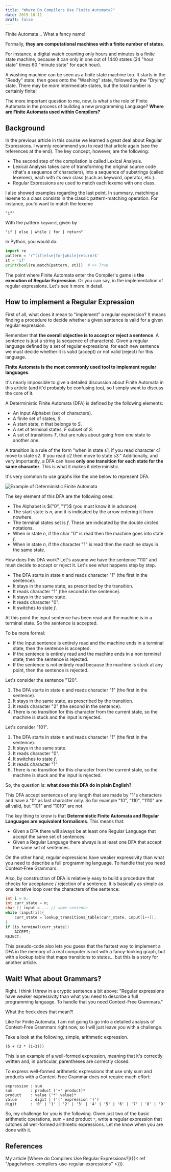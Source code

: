 ```yaml
---
title: "Where Do Compilers Use Finite Automata?"
date: 2019-10-11
draft: false
---
```


Finite Automata... What a fancy name!

Formally, **they are computational machines with a finite number of states**.

For instance, a digital watch counting only hours and minutes is a finite state machine, because it can only in one out of 1440 states (24 "hour state" times 60 "minute state" for each hour).

A washing machine can be seen as a finite state machine too. It starts in the "Ready" state, then goes onto the "Washing" state, followed by the "Drying" state. There may be more intermediate states, but the total number is certainly finite!

The more important question to me, now, is what's the role of Finite Automata in the process of building a new programming Language? **Where are Finite Automata used within Compilers?**

## Background

In the previous article in this course we learned a great deal about Regular Expressions. I warmly recommend you to read that article again (see the references at the end). The key concept, however, are the following:

- The second step of the compilation is called Lexical Analysis.
- Lexical Analysis takes care of transforming the original source code (that's a sequence of characters), into a sequence of substrings (called lexemes), each with its own class (such as keyword, operator, etc.).
- Regular Expressions are used to match each lexeme with one class.

I also showed examples regarding the last point. In summary, matching a lexeme to a class consists in the classic pattern-matching operation. For instance, you'd want to match the lexeme

```
"if"
```

With the pattern `keyword`, given by

```
"if | else | while | for | return"
```

In Python, you would do:

```python
import re
pattern = 'r^(if|else|for|while|return)$'
st = 'if'
print(bool(re.match(pattern, st)))  # >> True
```

The point where Finite Automata enter the Compiler's game is **the execution of Regular Expression**. Or you can say, in the implementation of regular expressions. Let's see it more in detail.

## How to implement a Regular Expression

First of all, what does it mean to "implement" a regular expression? It means finding a procedure to decide whether a given sentence is valid for a given regular expression.

Remember that **the overall objective is to accept or reject a sentence**. A sentence is just a string (a sequence of characters). Given a regular language defined by a set of regular expressions, for each new sentence we must decide whether it is valid (accept) or not valid (reject) for this language.

**Finite Automata is the most commonly used tool to implement regular languages**.

It's nearly impossible to give a detailed discussion about Finite Automata in this article (and it'd probably be confusing too), so I simply want to discuss the core of it.

A Deterministic Finite Automata (DFA) is defined by the following elements:

- An input Alphabet (set of characters).
- A finite set of states, $S$.
- A start state, $n$ that belongs to $S$.
- A set of terminal states, $F$ subset of $S$.
- A set of transitions $T$, that are rules about going from one state to another one.

A transition is a rule of the form "when in state s1, if you read character c1 move to state s2. If you read c2 then move to state s3." Additionally, and very importantly, a DFA can have **only one transition for each state for the same character**. This is what it makes it deterministic.

It's very common to use graphs like the one below to represent DFA.

![Example of Deterministic Finite Automata](/images/DFA.png)

The key element of this DFA are the following ones:

- The Alphabet is ${"0", "1"}$ (you must know it in advance).
- The start state is $n$, and it is indicated by the arrow entering it from nowhere.
- The terminal states set is ${f}$. These are indicated by the double circled notations.
- When in state $n$, if the char "0" is read then the machine goes into state $f$.
- When in state $n$, if the character "1" is read then the machine stays in the same state.

How does this DFA work? Let's assume we have the sentence "110" and must decide to accept or reject it. Let's see what happens step by step.

- The DFA starts in state $n$ and reads character "1" (the first in the sentence).
- It stays in the same state, as prescribed by the transition.
- It reads character "1" (the second in the sentence).
- It stays in the same state.
- It reads character "0".
- It switches to state $f$.

At this point the input sentence has been read and the machine is in a terminal state. So the sentence is accepted.

To be more formal:

- If the input sentence is entirely read and the machine ends in a terminal state, then the sentence is accepted.
- If the sentence is entirely read and the machine ends in a non terminal state, then the sentence is rejected.
- If the sentence is not entirely read because the machine is stuck at any point, then the sentence is rejected.

Let's consider the sentence "120".

1. The DFA starts in state $n$ and reads character "1" (the first in the sentence).
2. It stays in the same state, as prescribed by the transition.
3. It reads character "2" (the second in the sentence).
4. There is no transition for this character from the current state, so the machine is stuck and the input is rejected.

Let's consider "101".

1. The DFA starts in state $n$ and reads character "1" (the first in the sentence).
2. It stays in the same state.
3. It reads character "0".
4. It switches to state $f$.
5. It reads character "1"
6. There is no transition for this character from the current state, so the machine is stuck and the input is rejected.

So, the question is: **what does this DFA do in plain English?**

This DFA accept sentences of any length that are made by "1"s characters and have a "0" as last character only. So for example "10", "110", "1110" are all valid, but "101" and "1010" are not.

The key thing to know is that **Deterministic Finite Automata and Regular Languages are equivalent formalisms**. This means that:

- Given a DFA there will always be at least one Regular Language that accept the same set of sentences.
- Given a Regular Language there always is at least one DFA that accept the same set of sentences.

On the other hand, regular expressions have weaker expressivity than what you need to describe a full programming language. To handle that you need Context-Free Grammars.

Also, by construction of DFA is relatively easy to build a procedure that checks for acceptance / rejection of a sentence. It is basically as simple as one iterative loop over the characters of the sentence:

```C
int i = 0;
int curr_state = n;
char [] input = ... // some sentence
while (input[i]){
    curr_state = lookup_transitions_table(curr_state, input[i++]);
}
if (is_terminal(curr_state))
    ACCEPT;
REJECT;
```

This pseudo-code also lets you guess that the fastest way to implement a DFA in the memory of a real computer is not with a fancy-looking graph, but with a lookup table that maps transitions to states... but this is a story for another article.

## Wait! What about Grammars?

Right. I think I threw in a cryptic sentence a bit above: "Regular expressions have weaker expressivity than what you need to describe a full programming language. To handle that you need Context-Free Grammars."

What the heck does that mean?!

Like for Finite Automata, I am not going to go into a detailed analysis of Context-Free Grammars right now, so I will just leave you with a challenge.

Take a look at the following, simple, arithmetic expression.

```
(5 + (2 * (1+3)))
```

This is an example of a well-formed expression, meaning that it's correctly written and, in particular, parentheses are correctly closed.

To express well-formed arithmetic expressions that use only sum and products with a Context-Free Grammar does not require much effort:

```
expression : sum
sum        : product ('+' product)*
product    : value ('*' value)*
value      : digit | ('(' expression ')')
digit      : '0' | '1' | '2' | '3' | '4' | '5' | '6' | '7' | '8' | '9'
```

So, my challenge for you is the following. Given just two of the basic arithmetic operations, sum `+` and product `*`, write a regular expression that catches all well-formed arithmetic expressions. Let me know when you are done with it.

## References

My article [Where do Compilers Use Regular Expressions?]({{< ref "/page/where-compilers-use-regular-expressions" >}}).
